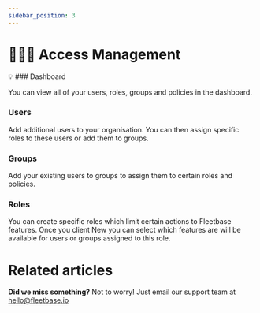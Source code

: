 ```yaml
---
sidebar_position: 3
---
```


# 🧑‍🤝‍🧑 Access Management

💡 ### Dashboard

You can view all of your users, roles, groups and policies in the dashboard.

### Users

Add additional users to your organisation. You can then assign specific roles to these users or add them to groups.

### Groups

Add your existing users to groups to assign them to certain roles and policies.

### Roles

You can create specific roles which limit certain actions to Fleetbase features. Once you client New you can select which features are will be available for users or groups assigned to this role.

# Related articles

**Did we miss something?**
Not to worry! Just email our support team at hello@fleetbase.io

<!-- You have just learned the **basics of Docusaurus** and made some changes to the **initial template**.

Docusaurus has **much more to offer**!

Have **5 more minutes**? Take a look at **[versioning](../tutorial-extras/manage-docs-versions.md)** and **[i18n](../tutorial-extras/translate-your-site.md)**.

Anything **unclear** or **buggy** in this tutorial? [Please report it!](https://github.com/facebook/docusaurus/discussions/4610)

## What's next?

- Read the [official documentation](https://docusaurus.io/)
- Modify your site configuration with [`docusaurus.config.js`](https://docusaurus.io/docs/api/docusaurus-config)
- Add navbar and footer items with [`themeConfig`](https://docusaurus.io/docs/api/themes/configuration)
- Add a custom [Design and Layout](https://docusaurus.io/docs/styling-layout)
- Add a [search bar](https://docusaurus.io/docs/search)
- Find inspirations in the [Docusaurus showcase](https://docusaurus.io/showcase)
- Get involved in the [Docusaurus Community](https://docusaurus.io/community/support) -->
